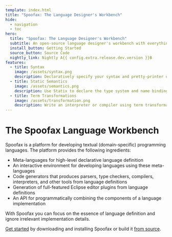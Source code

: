 ```yaml
---
template: index.html
title: "Spoofax: The Language Designer's Workbench"
hide:
  - navigation
  - toc
hero:
  title: "Spoofax: The Language Designer's Workbench"
  subtitle: An open-source language designer's workbench with everything you need for designing your next textual (domain-specific) programming language.
  install_button: Getting Started
  source_button: Source Code
  nightly_link: Nightly A{{ config.extra.release.dev.version }}B
features:
  - title: Syntax
    image: /assets/syntax.png
    description: Declaratively specify your syntax and pretty-printer using the Syntax Definition Formalism 3 (SDF3) language.
  - title: Static Semantics
    image: /assets/semantics.png
    description: Use Statix to declare the type system and name binding using <em>scope graphs</em>.
  - title: Term Transformations
    image: /assets/transformation.png
    description: Write an interpreter or compiler using term transformations in Stratego.
---
```


# The Spoofax Language Workbench

Spoofax is a platform for developing textual (domain-specific) programming languages.
The platform provides the following ingredients:

- Meta-languages for high-level declarative language definition
- An interactive environment for developing languages using these meta-languages
- Code generators that produces parsers, type checkers, compilers, interpreters, and other tools from language definitions
- Generation of full-featured Eclipse editor plugins from language definitions
- An API for programmatically combining the components of a language implementation

With Spoofax you can focus on the essence of language definition and ignore irrelevant implementation details.

[Get started](getting-started.md) by downloading and installing Spoofax or build it [from source](https://github.com/metaborg/spoofax-releng).
